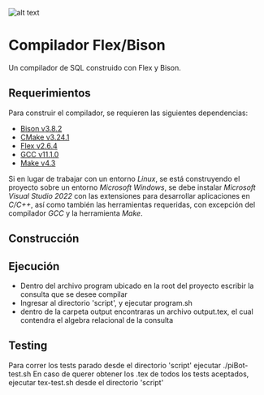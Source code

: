 ![alt text](https://img.shields.io/badge/PiBot_License-v0.2.0-blue)



# Compilador Flex/Bison

Un compilador de SQL construido con Flex y Bison.

## Requerimientos

Para construir el compilador, se requieren las siguientes dependencias:

* [Bison v3.8.2](https://www.gnu.org/software/bison/)
* [CMake v3.24.1](https://cmake.org/)
* [Flex v2.6.4](https://github.com/westes/flex)
* [GCC v11.1.0](https://gcc.gnu.org/)
* [Make v4.3](https://www.gnu.org/software/make/)

Si en lugar de trabajar con un entorno _Linux_, se está construyendo el proyecto sobre un entorno _Microsoft Windows_, se debe instalar _Microsoft Visual Studio 2022_ con las extensiones para desarrollar aplicaciones en _C/C++_, así como también las herramientas requeridas, con excepción del compilador _GCC_ y la herramienta _Make_.

## Construcción


## Ejecución
- Dentro del archivo program ubicado en la root del proyecto escribir la consulta que se desee compilar
- Ingresar al directorio 'script', y ejecutar program.sh
- dentro de la carpeta output encontraras un archivo output.tex, el cual contendra el algebra relacional de la consulta


## Testing
Para correr los tests parado desde el directorio 'script' ejecutar ./piBot-test.sh
En caso de querer obtener los .tex de todos los tests aceptados, ejecutar tex-test.sh desde el directorio 'script'
